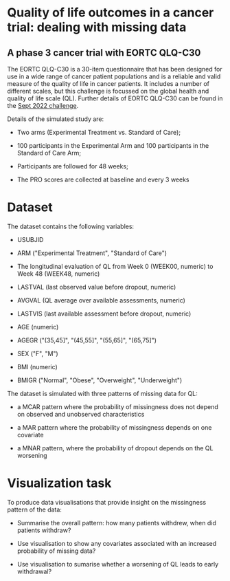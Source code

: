 # Quality of life outcomes in a cancer trial: dealing with missing data

## A phase 3 cancer trial with EORTC QLQ-C30

The EORTC QLQ-C30 is a 30-item questionnaire that has been designed for use in a wide range of cancer patient populations and is a reliable and valid measure of the quality of life in cancer patients. 
It includes a number of different scales, but this challenge is focussed on the global health and quality of life scale (QL). 
Further details of EORTC QLQ-C30 can be found in the [Sept 2022 challenge](https://github.com/VIS-SIG/Wonderful-Wednesdays/tree/master/data/2022/2022-09-14).

Details of the simulated study are: 

* Two arms (Experimental Treatment vs. Standard of Care);

* 100 participants in the Experimental Arm and 100 participants in the Standard of Care Arm;

* Participants are followed for 48 weeks;

* The PRO scores are collected at baseline and every 3 weeks


# Dataset

The dataset contains the following variables:

* USUBJID

* ARM ("Experimental Treatment", "Standard of Care")

* The longitudinal evaluation of QL from Week 0 (WEEK00, numeric) to Week 48 (WEEK48, numeric)

* LASTVAL (last observed value before dropout, numeric)

* AVGVAL (QL average over available assessments, numeric)

* LASTVIS (last available assessment before dropout, numeric)

* AGE (numeric)

* AGEGR ("(35,45]", "(45,55]", "(55,65]", "(65,75]") 

* SEX ("F", "M")

* BMI (numeric)

* BMIGR ("Normal", "Obese", "Overweight", "Underweight")


The dataset is simulated with three patterns of missing data for QL:

* a MCAR pattern where the probability of missingness does not depend on observed and unobserved characteristics

* a MAR pattern where the probability of missingness depends on one covariate

* a MNAR pattern, where the probability of dropout depends on the QL worsening


# Visualization task

To produce data visualisations that provide insight on the missingness pattern of the data:

* Summarise the overall pattern: how many patients withdrew, when did patients withdraw?

* Use visualisation to show any covariates associated with an increased probability of missing data?

* Use visualisation to sumarise whether a worsening of QL leads to early withdrawal?



